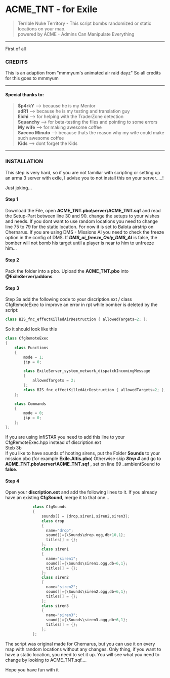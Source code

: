 # ACME_TNT - for Exile
>Terrible Nuke Territory - This script bombs randomized or static locations on your map.                              
>powered by ACME - Admins Can Manipulate Everything
***
First of all
### CREDITS

                                                                                                               
 This is an adaption from "mmmyum's animated air raid dayz"
 So all credits for this goes to mmmyum                                                                        
***                                                                                                             
 #### Special thanks to:                                                                                            
 >   **$p4rkY** --> because he is my Mentor                                                     
 >   **adR1** --> because he is my testing and translation guy                                   
 >   **Eichi** --> for helping with the TraderZone detection                     
 >   **Squanchy** --> for beta-testing the files and pointing to some errors                                         
 >   **My wife** --> for making awesome coffee                                                                                
 >   **Saecco Minuto** --> because thats the reason why my wife could make such awesome coffee                             
 >   **Kids** --> dont forget the Kids
***
### INSTALLATION

This step is very hard, so if you are not familiar with scripting or setting up an arma 3 server with exile, I advise you to not install this on your server.....!

Just joking...

#### Step 1
Download the File, open **__ACME_TNT.pbo\server\ACME_TNT.sqf__** and read the Setup-Part between line 30 and 90. change the setups to your wishes and needs. If you dont want to use random locations you need to change line 75 to 79 for the static location. For now it is set to Balota airstrip on Chernarus.
If you are using DMS - Missions AI you need to check the freeze option in the config of DMS. If ***DMS_ai_freeze_Only_DMS_AI*** is false, the bomber will not bomb his target until a player is near to him to unfreeze him...

#### Step 2
Pack the folder into a pbo. Upload the **__ACME_TNT.pbo__** into **__@ExileServer\addons__**

#### Step 3 
Step 3a                                                                                                                        add the following code to your discription.ext / class CfgRemoteExec to improve an error in rpt while bomber is deleted by the script:                                                                             
```c++ 
class BIS_fnc_effectKilledAirDestruction { allowedTargets=2; };
```                                                                                                        

So it should look like this                                                                                                

```c++
class CfgRemoteExec
{
    class Functions
    {
        mode = 1;
        jip = 0;

        class ExileServer_system_network_dispatchIncomingMessage
        {
            allowedTargets = 2;
        };
        class BIS_fnc_effectKilledAirDestruction { allowedTargets=2; };
    };

    class Commands
    {
		mode = 0;
		jip = 0;
    };
};
```                                                                                                                             
If you are using infiSTAR you need to add this line to your CfgRemoteExec.hpp instead of discription.ext                           
Steb 3b                                                                                                                          
If you like to have sounds of hooting sirens, put the Folder **__Sounds__** to your mission.pbo (for example **__Exile.Altis.pbo__**) Otherwise skip ***Step 4*** and go to **__ACME_TNT.pbo\server\ACME_TNT.sqf__** , set on line 69 _ambientSound to **__false__**.

#### Step 4
Open your **__discription.ext__** and add the following lines to it. If you already have an existing **__CfgSound__**, merge it to that one...
```c++
            class CfgSounds
            {
                sounds[] = {drop,siren1,siren2,siren3};
                class drop
                {
                  name="drop";
                  sound[]={\Sounds\drop.ogg,db+10,1};
                  titles[] = {};
                };
                class siren1
                {
                  name="siren1";
                  sound[]={\Sounds\siren1.ogg,db+6,1};
                  titles[] = {};
                };
                class siren2
                {
                  name="siren2";
                  sound[]={\Sounds\siren2.ogg,db+6,1};
                  titles[] = {};
                };
                class siren3
                {
                  name="siren3";
                  sound[]={\Sounds\siren3.ogg,db+6,1};
                  titles[] = {};
                };
            };
```

The script was original made for Chernarus, but you can use it on every map with random locations without any changes. Only thing, if you want to have a static location, you need to set it up. You will see what you need to change by looking to ACME_TNT.sqf.... 

Hope you have fun with it
